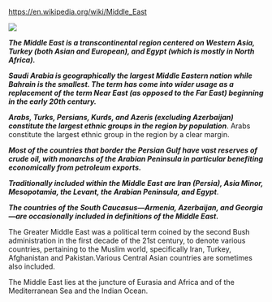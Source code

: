 https://en.wikipedia.org/wiki/Middle_East

![](https://upload.wikimedia.org/wikipedia/commons/3/3f/Middle_East_%28orthographic_projection%29.svg)

***The Middle East is a transcontinental region centered on Western Asia, Turkey (both Asian and European), and Egypt (which is mostly in North Africa).***

***Saudi Arabia is geographically the largest Middle Eastern nation while Bahrain is the smallest. The term has come into wider usage as a replacement of the term Near East (as opposed to the Far East) beginning in the early 20th century.***


***Arabs, Turks, Persians, Kurds, and Azeris (excluding Azerbaijan) constitute the largest ethnic groups in the region by population***. Arabs constitute the largest ethnic group in the region by a clear margin.


***Most of the countries that border the Persian Gulf have vast reserves of crude oil, with monarchs of the Arabian Peninsula in particular benefiting economically from petroleum exports.***



***Traditionally included within the Middle East are Iran (Persia), Asia Minor, Mesopotamia, the Levant, the Arabian Peninsula, and Egypt***. 


***The countries of the South Caucasus—Armenia, Azerbaijan, and Georgia—are occasionally included in definitions of the Middle East.***

The Greater Middle East was a political term coined by the second Bush administration in the first decade of the 21st century, to denote various countries, pertaining to the Muslim world, specifically Iran, Turkey, Afghanistan and Pakistan.Various Central Asian countries are sometimes also included.


The Middle East lies at the juncture of Eurasia and Africa and of the Mediterranean Sea and the Indian Ocean.










